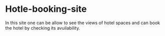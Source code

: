 # Hotle-booking-site
In this site one can be allow to see the views of hotel spaces and can book the hotel by checking its avuilability.
